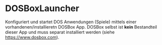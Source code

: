 # DOSBoxLauncher

Konfiguriert und startet DOS Anwendungen (Spiele) mittels einer vorhandenen/installieretn DOSBox App.
DOSBox selbst ist **kein** Bestandteil dieser App und muss separat installiert werden (siehe https://www.dosbox.com).

